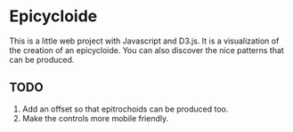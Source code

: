 # Epicycloide

This is a little web project with Javascript and D3.js. It is a visualization of the creation of an epicycloide. You can also discover the nice patterns that can be produced.

## TODO

1. Add an offset so that epitrochoids can be produced too.
2. Make the controls more mobile friendly.
